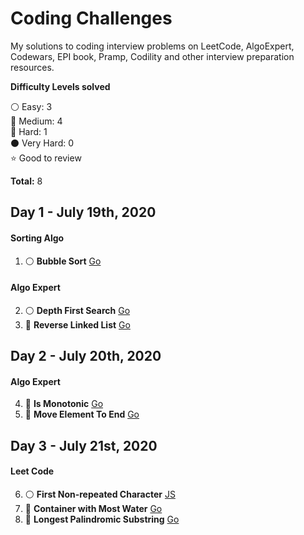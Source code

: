 # Coding Challenges
My solutions to coding interview problems on LeetCode, AlgoExpert, Codewars, EPI book, Pramp, Codility and other interview preparation resources.

__Difficulty Levels solved__

 :white_circle: Easy: 3  
 :large_blue_circle: Medium: 4  
 :red_circle: Hard: 1  
 :black_circle: Very Hard: 0  
 :star: Good to review  

 __Total:__ 8

<!-- --------------------------------------------------------------------------------------------------------------------- -->
## Day 1 - July 19th, 2020

#### Sorting Algo
1. :white_circle: __Bubble Sort__ [Go](Easy/bubbleSort/Go)

#### Algo Expert
2. :white_circle: __Depth First Search__ [Go](Easy/depthFirstSearch/Go)
3. :red_circle: __Reverse Linked List__ [Go](Hard/reverseLinkedList/Go)


<!-- --------------------------------------------------------------------------------------------------------------------- -->

## Day 2 - July 20th, 2020

#### Algo Expert
4. :large_blue_circle: __Is Monotonic__ [Go](Medium/monotonicArray/Go)
5. :large_blue_circle: __Move Element To End__ [Go](Medium/moveElementToEnd/Go)

<!-- --------------------------------------------------------------------------------------------------------------------- -->

## Day 3 - July 21st, 2020

#### Leet Code
6. :white_circle: __First Non-repeated Character__ [JS](Easy/firstNonRepeatedCharacter/Javascript)
7. :large_blue_circle: __Container with Most Water__ [Go](Medium/containerWithMostWater/Go)
8. :large_blue_circle: __Longest Palindromic Substring__ [Go](Medium/longestPalindromicSubstring/Go)

<!-- --------------------------------------------------------------------------------------------------------------------- -->
